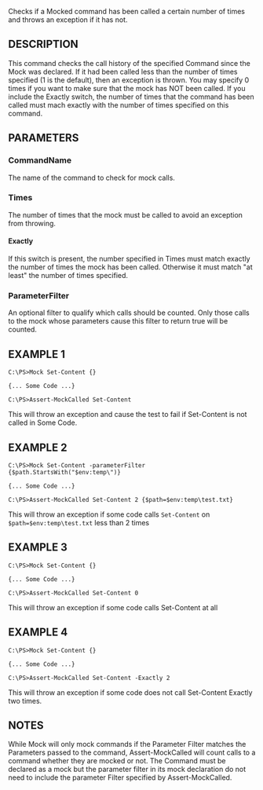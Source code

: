 Checks if a Mocked command has been called a certain number of times 
and throws an exception if it has not.

## DESCRIPTION

This command checks the call history of the specified Command since 
the Mock was declared. If it had been called less than the number of 
times specified (1 is the default), then an exception is thrown. You 
may specify 0 times if you want to make sure that the mock has NOT 
been called. If you include the Exactly switch, the number of times 
that the command has been called must mach exactly with the number of 
times specified on this command.

## PARAMETERS

### CommandName
The name of the command to check for mock calls.

### Times
The number of times that the mock must be called to avoid an exception 
from throwing.

#### Exactly
If this switch is present, the number specified in Times must match 
exactly the number of times the mock has been called. Otherwise it 
must match "at least" the number of times specified.

### ParameterFilter
An optional filter to qualify which calls should be counted. Only those 
calls to the mock whose parameters cause this filter to return true 
will be counted.

EXAMPLE 1
-----------
````
C:\PS>Mock Set-Content {}

{... Some Code ...}

C:\PS>Assert-MockCalled Set-Content
````
This will throw an exception and cause the test to fail if Set-Content is not called in Some Code.

EXAMPLE 2
----------
````
C:\PS>Mock Set-Content -parameterFilter {$path.StartsWith("$env:temp\")}

{... Some Code ...}

C:\PS>Assert-MockCalled Set-Content 2 {$path=$env:temp\test.txt}
````
This will throw an exception if some code calls `Set-Content` on `$path=$env:temp\test.txt` less than 2 times 

EXAMPLE 3
-----------
````
C:\PS>Mock Set-Content {}

{... Some Code ...}

C:\PS>Assert-MockCalled Set-Content 0
````
This will throw an exception if some code calls Set-Content at all

EXAMPLE 4
-----------
````
C:\PS>Mock Set-Content {}

{... Some Code ...}

C:\PS>Assert-MockCalled Set-Content -Exactly 2
````
This will throw an exception if some code does not call Set-Content Exactly two times.

NOTES
-------
While Mock will only mock commands if the Parameter Filter
matches the Parameters passed to the command, Assert-MockCalled 
will count calls to a command whether they are mocked or not. 
The Command must be declared as a mock but the parameter 
filter in its mock declaration do not need to include the 
parameter Filter specified by Assert-MockCalled.